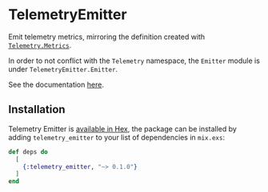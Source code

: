 # TelemetryEmitter

Emit telemetry metrics, mirroring the definition created with
[`Telemetry.Metrics`](https://hexdocs.pm/telemetry_metrics/).

In order to not conflict with the `Telemetry` namespace, the `Emitter` module is
under `TelemetryEmitter.Emitter`.

See the documentation [here](https://hexdocs.pm/telemetry_emitter/).

## Installation

Telemetry Emitter is [available in
Hex](https://hex.pm/packages/telemetry_emitter), the package can be installed by
adding `telemetry_emitter` to your list of dependencies in `mix.exs`:

```elixir
def deps do
  [
    {:telemetry_emitter, "~> 0.1.0"}
  ]
end
```
